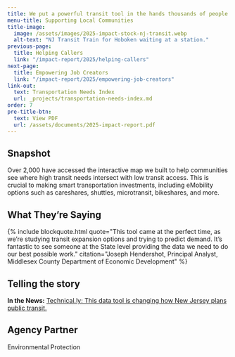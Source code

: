 ```yaml
---
title: We put a powerful transit tool in the hands thousands of people.
menu-title: Supporting Local Communities
title-image:
  image: /assets/images/2025-impact-stock-nj-transit.webp
  alt-text: "NJ Transit Train for Hoboken waiting at a station."
previous-page:
  title: Helping Callers
  link: "/impact-report/2025/helping-callers"
next-page:
  title: Empowering Job Creators
  link: "/impact-report/2025/empowering-job-creators"
link-out:
  text: Transportation Needs Index
  url: _projects/transportation-needs-index.md
order: 7
pre-title-btn:
  text: View PDF
  url: /assets/documents/2025-impact-report.pdf
---
```


## Snapshot

Over 2,000 have accessed the interactive map we built to help communities see where high transit needs intersect with low transit access. This is crucial to making smart transportation investments, including eMobility options such as careshares, shuttles, microtransit, bikeshares, and more.

## What They’re Saying

{% include blockquote.html quote="This tool came at the perfect time, as we’re studying transit expansion options and trying to predict demand. It’s fantastic to see someone at the State level providing the data we need to do our best possible work." citation="Joseph Hendershot, Principal Analyst, Middlesex County Department of Economic Development" %}

## Telling the story

**In the News:** [Technical.ly: This data tool is changing how New Jersey plans public transit.](https://technical.ly/civics/new-jersey-transportation-needs-index-guest-post/)

## Agency Partner

Environmental Protection

